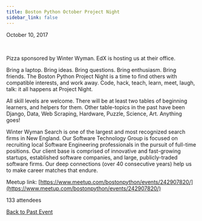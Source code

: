 ```yaml
---
title: Boston Python October Project Night
sidebar_link: false
---
```


October 10, 2017


   

Pizza sponsored by Winter Wyman. EdX is hosting us at their office.

Bring a laptop. Bring ideas. Bring questions. Bring enthusiasm. Bring friends. The Boston Python Project Night is a time to find others with compatible interests, and work away. Code, hack, teach, learn, meet, laugh, talk: it all happens at Project Night.

All skill levels are welcome. There will be at least two tables of beginning learners, and helpers for them. Other table-topics in the past have been Django, Data, Web Scraping, Hardware, Puzzle, Science, Art. Anything goes!

Winter Wyman Search is one of the largest and most recognized search firms in New England. Our Software Technology Group is focused on recruiting local Software Engineering professionals in the pursuit of full-time positions. Our client base is comprised of innovative and fast-growing startups, established software companies, and large, publicly-traded software firms. Our deep connections (over 40 consecutive years) help us to make career matches that endure.


Meetup link: [https://www.meetup.com/bostonpython/events/242907820/](https://www.meetup.com/bostonpython/events/242907820/)

133 attendees

[Back to Past Event](past-events.md)